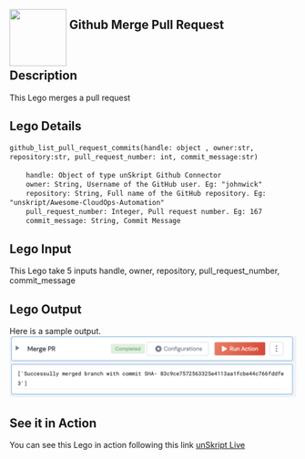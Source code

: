 [<img align="left" src="https://unskript.com/assets/favicon.png" width="100" height="100" style="padding-right: 5px">](https://unskript.com/assets/favicon.png) 
<h2>Github Merge Pull Request</h2>

<br>

## Description
This Lego merges a  pull request

## Lego Details

    github_list_pull_request_commits(handle: object , owner:str, repository:str, pull_request_number: int, commit_message:str)

        handle: Object of type unSkript Github Connector
        owner: String, Username of the GitHub user. Eg: "johnwick"
        repository: String, Full name of the GitHub repository. Eg: "unskript/Awesome-CloudOps-Automation"
        pull_request_number: Integer, Pull request number. Eg: 167
        commit_message: String, Commit Message

## Lego Input
This Lego take 5 inputs handle, owner, repository, pull_request_number, commit_message

## Lego Output
Here is a sample output.
<img src="./1.png">


## See it in Action

You can see this Lego in action following this link [unSkript Live](https://us.app.unskript.io)